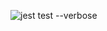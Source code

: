 ![jest test --verbose](https://raw.githubusercontent.com/vitormil/gostack-template-conceitos-nodejs/master/assets/tests.png)

